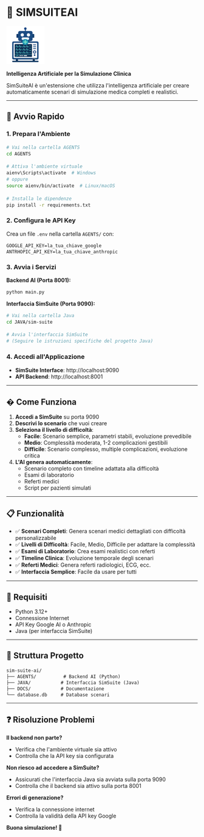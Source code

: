 # 🧠 SIMSUITEAI

<img src="DOCS/img/icon.png" alt="SIMSUITEAI Logo" width="100" height="100">

**Intelligenza Artificiale per la Simulazione Clinica**

SimSuiteAI è un'estensione che utilizza l'intelligenza artificiale per creare automaticamente scenari di simulazione medica completi e realistici.

---

## 🚀 Avvio Rapido

### 1. Prepara l'Ambiente
```bash
# Vai nella cartella AGENTS
cd AGENTS

# Attiva l'ambiente virtuale
aienv\Scripts\activate  # Windows
# oppure
source aienv/bin/activate  # Linux/macOS

# Installa le dipendenze
pip install -r requirements.txt
```

### 2. Configura le API Key
Crea un file `.env` nella cartella `AGENTS/` con:
```env
GOOGLE_API_KEY=la_tua_chiave_google
ANTRHOPIC_API_KEY=la_tua_chiave_anthropic
```

### 3. Avvia i Servizi

**Backend AI (Porta 8001):**
```bash
python main.py
```

**Interfaccia SimSuite (Porta 9090):**
```bash
# Vai nella cartella Java
cd JAVA/sim-suite

# Avvia l'interfaccia SimSuite
# (Seguire le istruzioni specifiche del progetto Java)
```

### 4. Accedi all'Applicazione
- **SimSuite Interface**: http://localhost:9090
- **API Backend**: http://localhost:8001

---

## � Come Funziona

1. **Accedi a SimSuite** su porta 9090
2. **Descrivi lo scenario** che vuoi creare
3. **Seleziona il livello di difficoltà**:
   - **Facile**: Scenario semplice, parametri stabili, evoluzione prevedibile
   - **Medio**: Complessità moderata, 1-2 complicazioni gestibili
   - **Difficile**: Scenario complesso, multiple complicazioni, evoluzione critica
4. **L'AI genera automaticamente**:
   - Scenario completo con timeline adattata alla difficoltà
   - Esami di laboratorio
   - Referti medici
   - Script per pazienti simulati

---

## 📋 Funzionalità

- ✅ **Scenari Completi**: Genera scenari medici dettagliati con difficoltà personalizzabile
- ✅ **Livelli di Difficoltà**: Facile, Medio, Difficile per adattare la complessità
- ✅ **Esami di Laboratorio**: Crea esami realistici con referti
- ✅ **Timeline Clinica**: Evoluzione temporale degli scenari
- ✅ **Referti Medici**: Genera referti radiologici, ECG, ecc.
- ✅ **Interfaccia Semplice**: Facile da usare per tutti

---

## 🔧 Requisiti

- Python 3.12+
- Connessione Internet
- API Key Google AI o Anthropic
- Java (per interfaccia SimSuite)

---

## 📁 Struttura Progetto

```
sim-suite-ai/
├── AGENTS/          # Backend AI (Python)
├── JAVA/           # Interfaccia SimSuite (Java)
├── DOCS/           # Documentazione
└── database.db     # Database scenari
```

---

## ❓ Risoluzione Problemi

**Il backend non parte?**
- Verifica che l'ambiente virtuale sia attivo
- Controlla che la API key sia configurata

**Non riesco ad accedere a SimSuite?**
- Assicurati che l'interfaccia Java sia avviata sulla porta 9090
- Controlla che il backend sia attivo sulla porta 8001

**Errori di generazione?**
- Verifica la connessione internet
- Controlla la validità della API key Google


**Buona simulazione! 🏥**
